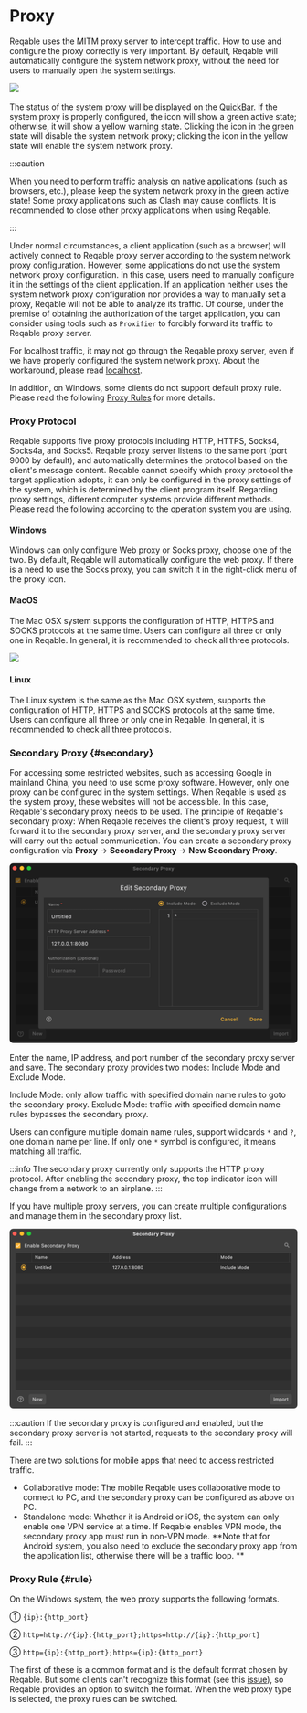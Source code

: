 # Proxy

Reqable uses the MITM proxy server to intercept traffic. How to use and configure the proxy correctly is very important. By default, Reqable will automatically configure the system network proxy, without the need for users to manually open the system settings.

![](arts/proxy_01.png)

The status of the system proxy will be displayed on the [QuickBar](quickbar). If the system  proxy is properly configured, the icon will show a green active state; otherwise, it will show a yellow warning state. Clicking the icon in the green state will disable the system network proxy; clicking the icon in the yellow state will enable the system network proxy.

:::caution

When you need to perform traffic analysis on native applications (such as browsers, etc.), please keep the system network proxy in the green active state! Some proxy applications such as Clash may cause conflicts. It is recommended to close other proxy applications when using Reqable.

:::

Under normal circumstances, a client application (such as a browser) will actively connect to Reqable proxy server according to the system network proxy configuration. However, some applications do not use the system network proxy configuration. In this case, users need to manually configure it in the settings of the client application. If an application neither uses the system network proxy configuration nor provides a way to manually set a proxy, Reqable will not be able to analyze its traffic. Of course, under the premise of obtaining the authorization of the target application, you can consider using tools such as `Proxifier` to forcibly forward its traffic to Reqable proxy server.

For localhost traffic, it may not go through the Reqable proxy server, even if we have properly configured the system network proxy. About the workaround, please read [localhost](localhost).

In addition, on Windows, some clients do not support default proxy rule. Please read the following [Proxy Rules](#rule) for more details.

### Proxy Protocol

Reqable supports five proxy protocols including HTTP, HTTPS, Socks4, Socks4a, and Socks5. Reqable proxy server listens to the same port (port 9000 by default), and automatically determines the protocol based on the client's message content. Reqable cannot specify which proxy protocol the target application adopts, it can only be configured in the proxy settings of the system, which is determined by the client program itself. Regarding proxy settings, different computer systems provide different methods. Please read the following according to the operation system you are using.

#### Windows

Windows can only configure Web proxy or Socks proxy, choose one of the two. By default, Reqable will automatically configure the web proxy. If there is a need to use the Socks proxy, you can switch it in the right-click menu of the proxy icon.

#### MacOS

The Mac OSX system supports the configuration of HTTP, HTTPS and SOCKS protocols at the same time. Users can configure all three or only one in Reqable. In general, it is recommended to check all three protocols.

![](arts/proxy_mac.png)

#### Linux

The Linux system is the same as the Mac OSX system, supports the configuration of HTTP, HTTPS and SOCKS protocols at the same time. Users can configure all three or only one in Reqable. In general, it is recommended to check all three protocols.

### Secondary Proxy {#secondary}

For accessing some restricted websites, such as accessing Google in mainland China, you need to use some proxy software. However, only one proxy can be configured in the system settings. When Reqable is used as the system proxy, these websites will not be accessible. In this case, Reqable's secondary proxy needs to be used. The principle of Reqable's secondary proxy: When Reqable receives the client's proxy request, it will forward it to the secondary proxy server, and the secondary proxy server will carry out the actual communication. You can create a secondary proxy configuration via **Proxy** -> **Secondary Proxy** -> **New Secondary Proxy**.

![](arts/secondary_proxy_02.png)

Enter the name, IP address, and port number of the secondary proxy server and save. The secondary proxy provides two modes: Include Mode and Exclude Mode.

Include Mode: only allow traffic with specified domain name rules to goto the secondary proxy. Exclude Mode: traffic with specified domain name rules bypasses the secondary proxy.

Users can configure multiple domain name rules, support wildcards `*` and `?`, one domain name per line. If only one `*` symbol is configured, it means matching all traffic.

:::info
The secondary proxy currently only supports the HTTP proxy protocol. After enabling the secondary proxy, the top indicator icon will change from a network to an airplane.
:::

If you have multiple proxy servers, you can create multiple configurations and manage them in the secondary proxy list.

![](arts/secondary_proxy_01.png)

:::caution
If the secondary proxy is configured and enabled, but the secondary proxy server is not started, requests to the secondary proxy will fail.
:::

There are two solutions for mobile apps that need to access restricted traffic.
- Collaborative mode: The mobile Reqable uses collaborative mode to connect to PC, and the secondary proxy can be configured as above on PC.
- Standalone mode: Whether it is Android or iOS, the system can only enable one VPN service at a time. If Reqable enables VPN mode, the secondary proxy app must run in non-VPN mode. **Note that for Android system, you also need to exclude the secondary proxy app from the application list, otherwise there will be a traffic loop. **

### Proxy Rule {#rule}

On the Windows system, the web proxy supports the following formats.

① `{ip}:{http_port}`

② `http=http://{ip}:{http_port};https=http://{ip}:{http_port}`

③ `http={ip}:{http_port};https={ip}:{http_port}`

The first of these is a common format and is the default format chosen by Reqable. But some clients can't recognize this format (see this [issue](https://github.com/MatsuriDayo/nekoray/issues/104)), so Reqable provides an option to switch the format. When the web proxy type is selected, the proxy rules can be switched.